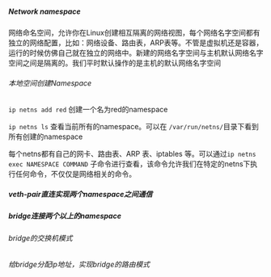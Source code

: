

##### Network namespace

网络命名空间，允许你在Linux创建相互隔离的网络视图，每个网络名字空间都有独立的网络配置，比如：网络设备、路由表，ARP表等。不管是虚拟机还是容器，运行的时候仿佛自己就在独立的网络中。新建的网络名字空间与主机默认网络名字空间之间是隔离的。我们平时默认操作的是主机的默认网络名字空间

###### 本地空间创建Namespace

`ip netns add red`   创建一个名为red的namespace

`ip netns ls` 查看当前所有的namespace。可以在 `/var/run/netns/`目录下看到所有创建的namespace

每个netns都有自己的网卡、路由表、ARP 表、iptables 等。可以通过`ip netns exec NAMESPACE COMMAND` 子命令进行查看，该命令允许我们在特定的netns下执行任何命令，不仅仅是网络相关的命令。



##### veth-pair直连实现两个namespace之间通信



##### bridge连接两个以上的namespace

###### bridge的交换机模式



###### 给bridge分配ip地址，实现bridge的路由模式

